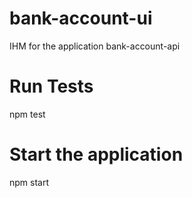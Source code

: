 # bank-account-ui
IHM for the application bank-account-api

# Run Tests
npm test

# Start the application
npm start
